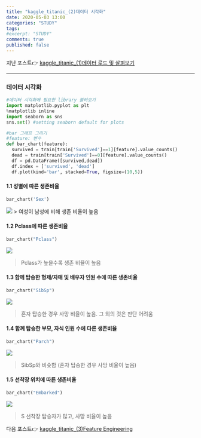 ```yaml
---
title: "kaggle_titanic_(2)데이터 시각화"
date: 2020-05-03 13:00
categories: "STUDY"
tags:
#excerpt: "STUDY"
comments: true
published: false
---
```


지난 포스트:point_right: [kaggle_titanic_(1)데이터 로드 및 살펴보기](https://masunii.github.io/study/kaggle-titanic(1)/)

------------------------------------------------------------------------------
### 데이터 시각화
```python
#데이터 시각화에 필요한 library 불러오기
import matplotlib.pyplot as plt
%matplotlib inline
import seaborn as sns
sns.set() #setting seaborn default for plots
```

```python
#bar 그래프 그리기
#feature: 변수
def bar_chart(feature):
  survived = train[train['Survived']==1][feature].value_counts()
  dead = train[train['Survived']==0][feature].value_counts()
  df = pd.DataFrame([survived,dead])
  df.index = ['survived', 'dead']
  df.plot(kind='bar', stacked=True, figsize=(10,5))
```
  
#### 1.1 성별에 따른 생존비율  
```python
bar_chart('Sex')
```
<img src = "https://user-images.githubusercontent.com/50826051/83611356-d210b880-a5bb-11ea-933d-f27ae7df2c08.png">
> 여성이 남성에 비해 생존 비율이 높음  
    
#### 1.2 Pclass에 따른 생존비율  
```python
bar_chart("Pclass")
```  
<img src = "https://user-images.githubusercontent.com/50826051/83612081-e0130900-a5bc-11ea-8184-09fce3a3f515.png">
  
> Pclass가 높을수록 생존 비율이 높음  


#### 1.3 함께 탑승한 형제/자매 및 배우자 인원 수에 따른 생존비율  
```python
bar_chart("SibSp")
```
<img src = "https://user-images.githubusercontent.com/50826051/83612829-e8b80f00-a5bd-11ea-8dbe-9061ee277409.png">
  
> 혼자 탑승한 경우 사망 비율이 높음. 그 외의 것은 판단 어려움  
  
  
#### 1.4 함께 탑승한 부모, 자식 인원 수에 다른 생존비율  
```python
bar_chart("Parch")
```  
<img src = "https://user-images.githubusercontent.com/50826051/83613063-37fe3f80-a5be-11ea-98c4-cf8cbbabe276.png">
  
> SibSp와 비슷함 (혼자 탑승한 경우 사망 비율이 높음)  


#### 1.5 선착장 위치에 따른 생존비율  
```python
bar_chart("Embarked")
```  
<img src = "https://user-images.githubusercontent.com/50826051/83613170-611ed000-a5be-11ea-9737-2392bce39456.png"> 
  
> S 선착장 탑승자가 많고, 사망 비율이 높음  
  
  
다음 포스트:point_right: [kaggle_titanic_(3)Feature Engineering](https://masunii.github.io/study/kaggle-titanic(3)/)
